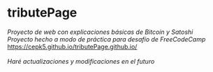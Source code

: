 # tributePage
_Proyecto de web con explicaciones básicas de Bitcoin y Satoshi_ <br />
_Proyecto hecho a modo de práctica para desafío de FreeCodeCamp_
<br />
https://cepk5.github.io/tributePage.github.io/
<br />
<br />
_Haré actualizaciones y modificaciones en el futuro_
